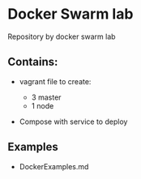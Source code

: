 # Docker Swarm lab

Repository by docker swarm lab

## Contains:
* vagrant file to create:
  - 3 master
  - 1 node

* Compose with service to deploy


## Examples
* DockerExamples.md
